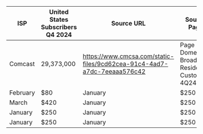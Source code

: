 | ISP    | United States Subscribers Q4 2024 | Source URL | Source Page |
| -------- | ------- | -------- | ------- |
| Comcast  | 29,373,000    | https://www.cmcsa.com/static-files/9cd62cea-91c4-4ad7-a7dc-7eeaaa576c42  | Page 3, Domestic Broadband Residential Customers 4Q24    |
| February | $80     | January  | $250    |
| March    | $420    | January  | $250    |
| January  | $250    | January  | $250    |
| January  | $250    | January  | $250    |ee
